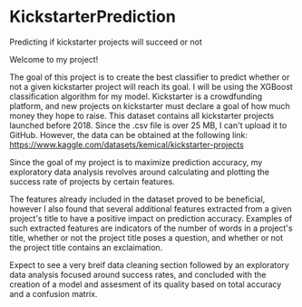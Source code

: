 # KickstarterPrediction
Predicting if kickstarter projects will succeed or not

Welcome to my project!

The goal of this project is to create the best classifier to predict whether or not a given kickstarter project will reach its goal. I 
will be using the XGBoost classification algorithm for my model. Kickstarter is a crowdfunding platform, and new projects on 
kickstarter must declare a goal of how much money they hope to raise. This dataset contains all kickstarter projects launched before 2018.
Since the .csv file is over 25 MB, I can't upload it to GitHub. However, the data can be obtained at the following link: https://www.kaggle.com/datasets/kemical/kickstarter-projects

Since the goal of my project is to maximize prediction accuracy, my exploratory data analysis revolves around calculating and plotting
the success rate of projects by certain features.

The features already included in the dataset proved to be beneficial, however I also found that several additional features extracted 
from a given project's title to have a positive impact on prediction accuracy. Examples of such extracted features are indicators of 
the number of words in a project's title, whether or not the project title poses a question, and whether or not the project title 
contains an exclaimation.

Expect to see a very breif data cleaning section followed by an exploratory data analysis focused around success rates, and concluded
with the creation of a model and assesment of its quality based on total accuracy and a confusion matrix.

